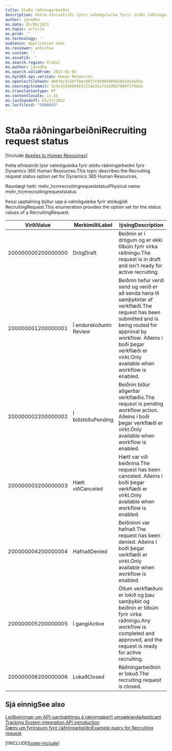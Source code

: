 ```yaml
---
title: Staða ráðningarbeiðni
description: Þetta efnisatriði lýsir valmöguleika fyrir stöðu ráðningarbeiðni fyrir Dynamics 365 Human Resources.
author: jaredha
ms.date: 02/05/2021
ms.topic: article
ms.prod: ''
ms.technology: ''
audience: Application User
ms.reviewer: anbichse
ms.custom: ''
ms.assetid: ''
ms.search.region: Global
ms.author: jaredha
ms.search.validFrom: 2021-02-05
ms.dyn365.ops.version: Human Resources
ms.openlocfilehash: 888fbc511bffbecd837c929049006266191da5ba
ms.sourcegitcommit: 3cdc42346bb653c13ab33a7142dbb7969f1f6dda
ms.translationtype: HT
ms.contentlocale: is-IS
ms.lasthandoff: 03/31/2021
ms.locfileid: "5806043"
---
```

# <a name="recruiting-request-status"></a><span data-ttu-id="2d36f-103">Staða ráðningarbeiðni</span><span class="sxs-lookup"><span data-stu-id="2d36f-103">Recruiting request status</span></span>

[!include [Applies to Human Resources](../includes/applies-to-hr.md)]

<span data-ttu-id="2d36f-104">Þetta efnisatriði lýsir valmöguleika fyrir stöðu ráðningarbeiðni fyrir Dynamics 365 Human Resources.</span><span class="sxs-lookup"><span data-stu-id="2d36f-104">This topic describes the Recruiting request status option set for Dynamics 365 Human Resources.</span></span>

<span data-ttu-id="2d36f-105">Raunlægt heiti: mshr_hcmrecruitingrequeststatus</span><span class="sxs-lookup"><span data-stu-id="2d36f-105">Physical name: mshr_hcmrecruitingrequeststatus</span></span>

<span data-ttu-id="2d36f-106">Þessi upptalning býður upp á valmöguleika fyrir stöðugildi RecruitingRequest.</span><span class="sxs-lookup"><span data-stu-id="2d36f-106">This enumeration provides the option set for the status values of a RecruitingRequest.</span></span>

| <span data-ttu-id="2d36f-107">Virði</span><span class="sxs-lookup"><span data-stu-id="2d36f-107">Value</span></span> | <span data-ttu-id="2d36f-108">Merkimiði</span><span class="sxs-lookup"><span data-stu-id="2d36f-108">Label</span></span> | <span data-ttu-id="2d36f-109">lýsing</span><span class="sxs-lookup"><span data-stu-id="2d36f-109">Description</span></span> |
| --- | --- | --- |
| <span data-ttu-id="2d36f-110">200000000</span><span class="sxs-lookup"><span data-stu-id="2d36f-110">200000000</span></span> | <span data-ttu-id="2d36f-111">Drög</span><span class="sxs-lookup"><span data-stu-id="2d36f-111">Draft</span></span> | <span data-ttu-id="2d36f-112">Beiðnin er í drögum og er ekki tilbúin fyrir virka ráðningu.</span><span class="sxs-lookup"><span data-stu-id="2d36f-112">The request is in draft and isn't ready for active recruiting.</span></span> |
| <span data-ttu-id="2d36f-113">200000001</span><span class="sxs-lookup"><span data-stu-id="2d36f-113">200000001</span></span> | <span data-ttu-id="2d36f-114">Í endurskoðun</span><span class="sxs-lookup"><span data-stu-id="2d36f-114">In Review</span></span> | <span data-ttu-id="2d36f-115">Beiðnin hefur verið send og verið er að senda hana til samþykktar af verkflæði.</span><span class="sxs-lookup"><span data-stu-id="2d36f-115">The request has been submitted and is being routed for approval by workflow.</span></span> <span data-ttu-id="2d36f-116">Aðeins í boði þegar verkflæði er virkt.</span><span class="sxs-lookup"><span data-stu-id="2d36f-116">Only available when workflow is enabled.</span></span> |
| <span data-ttu-id="2d36f-117">200000002</span><span class="sxs-lookup"><span data-stu-id="2d36f-117">200000002</span></span> | <span data-ttu-id="2d36f-118">Í biðstöðu</span><span class="sxs-lookup"><span data-stu-id="2d36f-118">Pending</span></span> | <span data-ttu-id="2d36f-119">Beiðnin bíður aðgerðar verkflæðis.</span><span class="sxs-lookup"><span data-stu-id="2d36f-119">The request is pending workflow action.</span></span> <span data-ttu-id="2d36f-120">Aðeins í boði þegar verkflæði er virkt.</span><span class="sxs-lookup"><span data-stu-id="2d36f-120">Only available when workflow is enabled.</span></span> |
| <span data-ttu-id="2d36f-121">200000003</span><span class="sxs-lookup"><span data-stu-id="2d36f-121">200000003</span></span> | <span data-ttu-id="2d36f-122">Hætt við</span><span class="sxs-lookup"><span data-stu-id="2d36f-122">Canceled</span></span> | <span data-ttu-id="2d36f-123">Hætt var við beiðnina.</span><span class="sxs-lookup"><span data-stu-id="2d36f-123">The request has been canceled.</span></span> <span data-ttu-id="2d36f-124">Aðeins í boði þegar verkflæði er virkt.</span><span class="sxs-lookup"><span data-stu-id="2d36f-124">Only available when workflow is enabled.</span></span> |
| <span data-ttu-id="2d36f-125">200000004</span><span class="sxs-lookup"><span data-stu-id="2d36f-125">200000004</span></span> | <span data-ttu-id="2d36f-126">Hafnað</span><span class="sxs-lookup"><span data-stu-id="2d36f-126">Denied</span></span> | <span data-ttu-id="2d36f-127">Beiðninni var hafnað.</span><span class="sxs-lookup"><span data-stu-id="2d36f-127">The request has been denied.</span></span> <span data-ttu-id="2d36f-128">Aðeins í boði þegar verkflæði er virkt.</span><span class="sxs-lookup"><span data-stu-id="2d36f-128">Only available when workflow is enabled.</span></span> |
| <span data-ttu-id="2d36f-129">200000005</span><span class="sxs-lookup"><span data-stu-id="2d36f-129">200000005</span></span> | <span data-ttu-id="2d36f-130">Í gangi</span><span class="sxs-lookup"><span data-stu-id="2d36f-130">Active</span></span> | <span data-ttu-id="2d36f-131">Öllum verkflæðum er lokið og þau samþykkt og beiðnin er tilbúin fyrir virka ráðningu.</span><span class="sxs-lookup"><span data-stu-id="2d36f-131">Any workflow is completed and approved, and the request is ready for active recruiting.</span></span> |
| <span data-ttu-id="2d36f-132">200000006</span><span class="sxs-lookup"><span data-stu-id="2d36f-132">200000006</span></span> | <span data-ttu-id="2d36f-133">Lokað</span><span class="sxs-lookup"><span data-stu-id="2d36f-133">Closed</span></span> | <span data-ttu-id="2d36f-134">Ráðningarbeiðnin er lokuð.</span><span class="sxs-lookup"><span data-stu-id="2d36f-134">The recruiting request is closed.</span></span> |

## <a name="see-also"></a><span data-ttu-id="2d36f-135">Sjá einnig</span><span class="sxs-lookup"><span data-stu-id="2d36f-135">See also</span></span>

[<span data-ttu-id="2d36f-136">Leiðbeiningar um API-samþættingu á rakningakerfi umsækjanda</span><span class="sxs-lookup"><span data-stu-id="2d36f-136">Applicant Tracking System integration API introduction</span></span>](hr-admin-integration-ats-api-introduction.md)<br>
[<span data-ttu-id="2d36f-137">Dæmi um fyrirspurn fyrir ráðningarbeiðni</span><span class="sxs-lookup"><span data-stu-id="2d36f-137">Example query for Recruiting request</span></span>](hr-admin-integration-ats-api-recruiting-request-example-query.md)


[!INCLUDE[footer-include](../includes/footer-banner.md)]